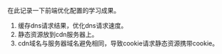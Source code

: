 在此记录一下前端优化配置的学习成果。

1. 缓存dns请求结果，优化dns请求速度。
2. 静态资源放到cdn服务器上。
3. cdn域名与服务器域名避免相同，导致cookie请求静态资源携带cookie。
